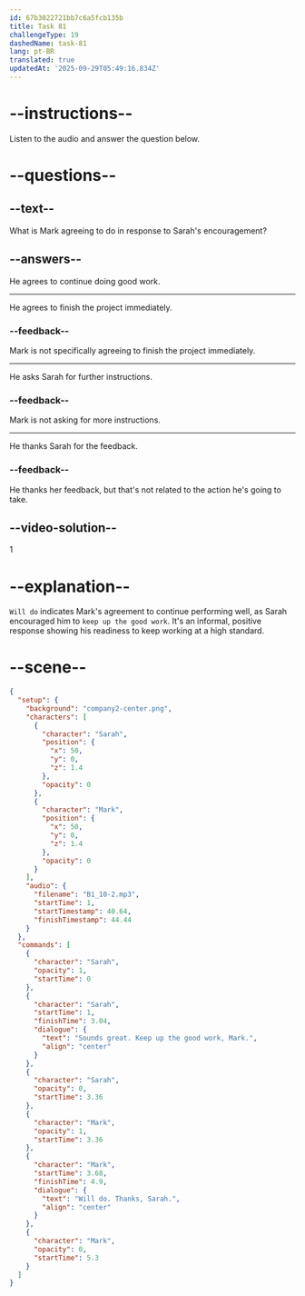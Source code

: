 ```yaml
---
id: 67b3022721bb7c6a5fcb135b
title: Task 81
challengeType: 19
dashedName: task-81
lang: pt-BR
translated: true
updatedAt: '2025-09-29T05:49:16.834Z'
---
```


<!-- (Audio) Sarah: Sounds great! Keep up the good work, Mark. -->

<!-- (Audio) Mark: Will do. Thanks, Sarah! -->

# --instructions--

Listen to the audio and answer the question below.

# --questions--

## --text--

What is Mark agreeing to do in response to Sarah's encouragement?

## --answers--

He agrees to continue doing good work.

---

He agrees to finish the project immediately.

### --feedback--

Mark is not specifically agreeing to finish the project immediately.

---

He asks Sarah for further instructions.

### --feedback--

Mark is not asking for more instructions.

---

He thanks Sarah for the feedback.

### --feedback--

He thanks her feedback, but that's not related to the action he's going to take.

## --video-solution--

1

# --explanation--

`Will do` indicates Mark's agreement to continue performing well, as Sarah encouraged him to `keep up the good work`. It's an informal, positive response showing his readiness to keep working at a high standard.

# --scene--

```json
{
  "setup": {
    "background": "company2-center.png",
    "characters": [
      {
        "character": "Sarah",
        "position": {
          "x": 50,
          "y": 0,
          "z": 1.4
        },
        "opacity": 0
      },
      {
        "character": "Mark",
        "position": {
          "x": 50,
          "y": 0,
          "z": 1.4
        },
        "opacity": 0
      }
    ],
    "audio": {
      "filename": "B1_10-2.mp3",
      "startTime": 1,
      "startTimestamp": 40.64,
      "finishTimestamp": 44.44
    }
  },
  "commands": [
    {
      "character": "Sarah",
      "opacity": 1,
      "startTime": 0
    },
    {
      "character": "Sarah",
      "startTime": 1,
      "finishTime": 3.04,
      "dialogue": {
        "text": "Sounds great. Keep up the good work, Mark.",
        "align": "center"
      }
    },
    {
      "character": "Sarah",
      "opacity": 0,
      "startTime": 3.36
    },
    {
      "character": "Mark",
      "opacity": 1,
      "startTime": 3.36
    },
    {
      "character": "Mark",
      "startTime": 3.68,
      "finishTime": 4.9,
      "dialogue": {
        "text": "Will do. Thanks, Sarah.",
        "align": "center"
      }
    },
    {
      "character": "Mark",
      "opacity": 0,
      "startTime": 5.3
    }
  ]
}
```
